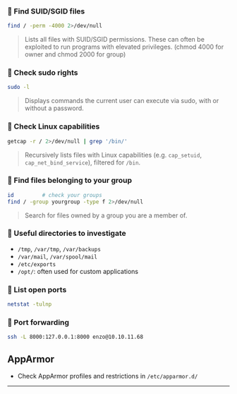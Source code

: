 

### 🔹 Find SUID/SGID files

```bash
find / -perm -4000 2>/dev/null
```

> Lists all files with SUID/SGID permissions. These can often be exploited to run programs with elevated privileges. (chmod 4000 for owner and chmod 2000 for group)

### 🔹 Check sudo rights

```bash
sudo -l
```

> Displays commands the current user can execute via sudo, with or without a password.

### 🔹 Check Linux capabilities

```bash
getcap -r / 2>/dev/null | grep '/bin/'
```

> Recursively lists files with Linux capabilities (e.g. `cap_setuid`, `cap_net_bind_service`), filtered for `/bin`.

### 🔹 Find files belonging to your group

```bash
id         # check your groups
find / -group yourgroup -type f 2>/dev/null
```

> Search for files owned by a group you are a member of.

### 🔹 Useful directories to investigate

- `/tmp`, `/var/tmp`, `/var/backups`
- `/var/mail`, `/var/spool/mail`
- `/etc/exports`
- `/opt/`: often used for custom applications

### 🔹 List open ports

```bash
netstat -tulnp
```

### 🔹 Port forwarding

```bash
ssh -L 8000:127.0.0.1:8000 enzo@10.10.11.68
```


## AppArmor

- Check AppArmor profiles and restrictions in `/etc/apparmor.d/`

---